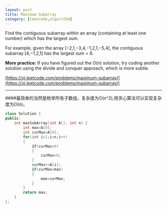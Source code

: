 ```yaml
---
layout: post
title: Maximum Subarray
category: [leetcode,algorithm]
---
```


Find the contiguous subarray within an array (containing at least one number) which has the largest sum.

For example, given the array [−2,1,−3,4,−1,2,1,−5,4],
the contiguous subarray [4,−1,2,1] has the largest sum = 6.

**More practice:**
If you have figured out the O(n) solution, try coding another solution using the divide and conquer approach, which is more subtle.

[https://oj.leetcode.com/problems/maximum-subarray/](https://oj.leetcode.com/problems/maximum-subarray/) 

<!--break-->

---

####最简单的当然是枚举所有子数组，复杂度为O(n^2),用贪心算法可以实现复杂度为O(n)。
```c++
class Solution {
public:
    int maxSubArray(int A[], int n) {
        int max=A[0];
        int curMax=A[0];
        for(int i=1;i<n;i++)
        {
            if(curMax<0)
            {
                curMax=0;
            }
            curMax+=A[i];
            if(curMax>max)
            {
                max=curMax;
            }
        }
        return max;
    }
};
```
